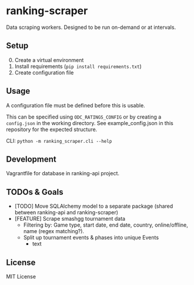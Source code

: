 # ranking-scraper
Data scraping workers. Designed to be run on-demand or at intervals.

## Setup

0. Create a virtual environment
0. Install requirements (`pip install requirements.txt`)
0. Create configuration file

## Usage

A configuration file must be defined before this is usable.

This can be specified using `ODC_RATINGS_CONFIG` or by creating a
`config.json` in the working directory. See example_config.json in
this repository for the expected structure. 

CLI: `python -m ranking_scraper.cli --help`

## Development

Vagrantfile for database in ranking-api project.

## TODOs & Goals

* [TODO] Move SQLAlchemy model to a separate package (shared between ranking-api and ranking-scraper)
* [FEATURE] Scrape smashgg tournament data
  - Filtering by: Game type, start date, end date, country, online/offline, 
    name (regex matching?).
  - Split up tournament events & phases into unique Events
    - text

## License

MIT License